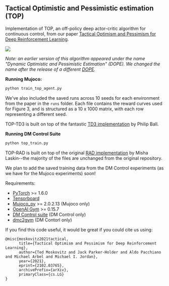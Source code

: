 ## Tactical Optimistic and Pessimistic estimation (TOP)

Implementation of TOP, an off-policy deep actor-critic algorithm for continuous control, from our paper [Tactical Optimism and Pessimism for Deep Reinforcement Learning](https://arxiv.org/abs/2102.03765). 

![](extras/ant.gif)



*Note: an earlier version of this algorithm appeared under the name "Dynamic Optimistic and Pessimistic Estimation" (DOPE). We changed the name after the release of a different [DOPE](https://arxiv.org/abs/2103.16596).* 

**Running Mujoco:**

```python
python train_top_agent.py
```

We've also included the saved runs across 10 seeds for each environment from the paper in the ```runs``` folder. Each file contains the reward curves used for Figure 3, and is structured as a 10 x 1000 matrix, with each row representing a different seed. 

TOP-TD3 is built on top of the fantastic [TD3 implementation](https://github.com/fiorenza2/TD3_PyTorch) by Philip Ball. 

**Running DM Control Suite**

```python
python top_train.py
```

TOP-RAD is built on top of the original [RAD implementation](https://github.com/MishaLaskin/rad) by Misha Laskin--the majority of the files are unchanged from the original repository. 

We plan to add the saved training data from the DM Control experiments (as we have for the Mujoco experiments) soon! 



Requirements:

- [PyTorch](https://pytorch.org/) >= 1.6.0
- [Tensorboard](https://www.tensorflow.org/tensorboard)
- [Mujoco_py](https://github.com/openai/mujoco-py) >= 2.0.2.13 (Mujoco only)
- [OpenAI Gym](https://gym.openai.com/) >= 0.15.7 
- [DM Control suite](https://github.com/deepmind/dm_control) (DM Control only)
- [dmc2gym](https://github.com/denisyarats/dmc2gym) (DM Contorl only)



If you find this code useful, it would be great if you could cite us using: 

```
@misc{moskovitz2021tactical,
      title={Tactical Optimism and Pessimism for Deep Reinforcement Learning}, 
      author={Ted Moskovitz and Jack Parker-Holder and Aldo Pacchiano and Michael Arbel and Michael I. Jordan},
      year={2021},
      eprint={2102.03765},
      archivePrefix={arXiv},
      primaryClass={cs.LG}
}
```